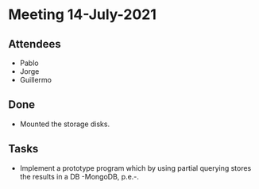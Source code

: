 # Meeting 14-July-2021

## Attendees 

- Pablo
- Jorge
- Guillermo

## Done
- Mounted the storage disks.


## Tasks
- Implement a prototype program which by using partial querying stores the results in a DB -MongoDB, p.e.-. 
